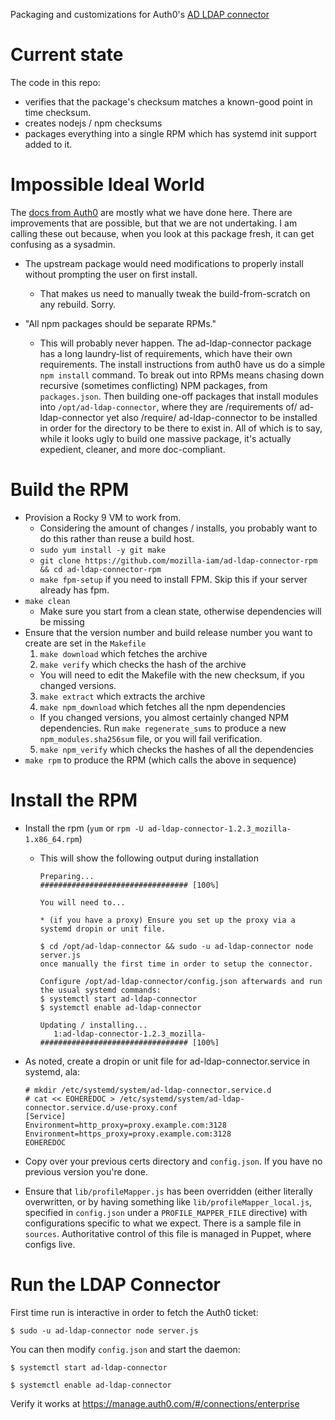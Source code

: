 Packaging and customizations for Auth0's [AD LDAP connector](https://github.com/auth0/ad-ldap-connector)

# Current state

The code in this repo:
* verifies that the package's checksum matches a known-good point in time checksum.
* creates nodejs / npm checksums
* packages everything into a single RPM which has systemd init support added to it.

# Impossible Ideal World
The [docs from Auth0](https://auth0.com/docs/customize/extensions/ad-ldap-connector/install-configure-ad-ldap-connector) are mostly what we have done here.  There are improvements that are possible, but that we are not undertaking.  I am calling these out because, when you look at this package fresh, it can get confusing as a sysadmin.

* The upstream package would need modifications to properly install without prompting the user on first install.
  * That makes us need to manually tweak the build-from-scratch on any rebuild.  Sorry.

* "All npm packages should be separate RPMs."
  * This will probably never happen.  The ad-ldap-connector package has a long laundry-list of requirements, which have their own requirements.  The install instructions from auth0 have us do a simple `npm install` command.  To break out into RPMs means chasing down recursive (sometimes conflicting) NPM packages, from `packages.json`.  Then building one-off packages that install modules into `/opt/ad-ldap-connector`, where they are /requirements of/ ad-ldap-connector yet also /require/ ad-ldap-connector to be installed in order for the directory to be there to exist in.  All of which is to say, while it looks ugly to build one massive package, it's actually expedient, cleaner, and more doc-compliant.


# Build the RPM

- Provision a Rocky 9 VM to work from.
  - Considering the amount of changes / installs, you probably want to do this rather than reuse a build host.
  - `sudo yum install -y git make`
  - `git clone https://github.com/mozilla-iam/ad-ldap-connector-rpm && cd ad-ldap-connector-rpm`
  - `make fpm-setup` if you need to install FPM.  Skip this if your server already has fpm.
- `make clean`
  - Make sure you start from a clean state, otherwise dependencies will be missing
- Ensure that the version number and build release number you want to create are set in the `Makefile`
  1. `make download` which fetches the archive
  2. `make verify` which checks the hash of the archive
    * You will need to edit the Makefile with the new checksum, if you changed versions.
  3. `make extract` which extracts the archive
  4. `make npm_download` which fetches all the npm dependencies
    * If you changed versions, you almost certainly changed NPM dependencies.  Run `make regenerate_sums` to produce a new `npm_modules.sha256sum` file, or you will fail verification.
  5. `make npm_verify` which checks the hashes of all the dependencies
- `make rpm` to produce the RPM (which calls the above in sequence)


# Install the RPM

- Install the rpm (`yum` or `rpm -U ad-ldap-connector-1.2.3_mozilla-1.x86_64.rpm`)
  - This will show the following output during installation
    ```
    Preparing...                          ################################# [100%]

    You will need to...

    * (if you have a proxy) Ensure you set up the proxy via a systemd dropin or unit file.

    $ cd /opt/ad-ldap-connector && sudo -u ad-ldap-connector node server.js
    once manually the first time in order to setup the connector.

    Configure /opt/ad-ldap-connector/config.json afterwards and run the usual systemd commands:
    $ systemctl start ad-ldap-connector
    $ systemctl enable ad-ldap-connector

    Updating / installing...
       1:ad-ldap-connector-1.2.3_mozilla-################################# [100%]
    ```
- As noted, create a dropin or unit file for ad-ldap-connector.service in systemd, ala:
  ```
  # mkdir /etc/systemd/system/ad-ldap-connector.service.d
  # cat << EOHEREDOC > /etc/systemd/system/ad-ldap-connector.service.d/use-proxy.conf
  [Service]
  Environment=http_proxy=proxy.example.com:3128
  Environment=https_proxy=proxy.example.com:3128
  EOHEREDOC
  ```
- Copy over your previous certs directory and `config.json`. If you have no 
  previous version you're done.

- Ensure that `lib/profileMapper.js` has been overridden (either literally overwritten, or
  by having something like `lib/profileMapper_local.js`, specified in `config.json` under a
  `PROFILE_MAPPER_FILE` directive) with configurations specific to what we expect.
  There is a sample file in `sources`.  Authoritative control of this file is managed in
  Puppet, where configs live.

# Run the LDAP Connector

First time run is interactive in order to fetch the Auth0 ticket:

    $ sudo -u ad-ldap-connector node server.js
  
You can then modify `config.json` and start the daemon:

    $ systemctl start ad-ldap-connector
  
    $ systemctl enable ad-ldap-connector
  
Verify it works at https://manage.auth0.com/#/connections/enterprise
